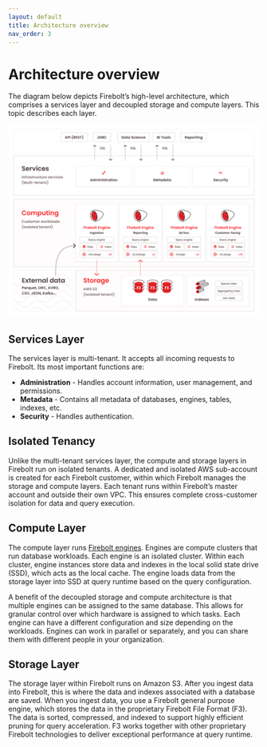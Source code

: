```yaml
---
layout: default
title: Architecture overview
nav_order: 3
---
```


# Architecture overview

The diagram below depicts Firebolt’s high-level architecture, which comprises a services layer and decoupled storage and compute layers. This topic describes each layer.

![Firebolt Architecture](assets/images/fireboltarchitecture.png)

## **Services Layer**

The services layer is multi-tenant. It accepts all incoming requests to Firebolt. Its most important functions are:

* **Administration** - Handles account information, user management, and permissions.
* **Metadata** - Contains all metadata of databases, engines, tables, indexes, etc.
* **Security** - Handles authentication.

## **Isolated Tenancy**

Unlike the multi-tenant services layer, the compute and storage layers in Firebolt run on isolated tenants. A dedicated and isolated AWS sub-account is created for each Firebolt customer, within which Firebolt manages the storage and compute layers. Each tenant runs within Firebolt’s master account and outside their own VPC. This ensures complete cross-customer isolation for data and query execution.

## **Compute Layer**

The compute layer runs [Firebolt engines](working-with-engines/). Engines are compute clusters that run database workloads. Each engine is an isolated cluster. Within each cluster, engine instances store data and indexes in the local solid state drive (SSD), which acts as the local cache. The engine loads data from the storage layer into SSD at query runtime based on the query configuration.

A benefit of the decoupled storage and compute architecture is that multiple engines can be assigned to the same database. This allows for granular control over which hardware is assigned to which tasks. Each engine can have a different configuration and size depending on the workloads. Engines can work in parallel or separately, and you can share them with different people in your organization.

## **Storage Layer**

The storage layer within Firebolt runs on Amazon S3. After you ingest data into Firebolt, this is where the data and indexes associated with a database are saved. When you ingest data, you use a Firebolt general purpose engine, which stores the data in the proprietary Firebolt File Format (F3). The data is sorted, compressed, and indexed to support highly efficient pruning for query acceleration. F3 works together with other proprietary Firebolt technologies to deliver exceptional performance at query runtime.&#x20;
